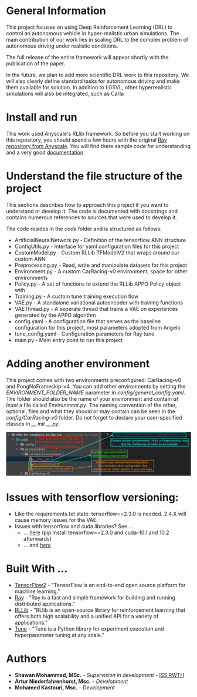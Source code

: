 # General Information

This project focuses on using Deep Reinforcement Learning (DRL) 
to control an autonomous vehicle in hyper-realistic urban simulations.
The main contribution of our work lies in scaling DRL to the complex problem of autonomous driving under realistic conditions. 

The full release of the entire framework will appear shortly with the publication of the paper.

In the future, we plan to add more scientific DRL work to this repository. 
We will also clearly define standard tasks for autonomous driving and make them available for solution. 
In addition to LGSVL, other hyperrealistic simulations will also be integrated, such as Carla


# Install and run

This work used Anyscale's RLlib framework.
So before you start working on this repository, you should spend a few hours with the original [Ray repository from Anyscale](https://github.com/ray-project).
You will find there sample code for understanding and a very good [documentation](https://docs.ray.io/en/latest/)

# Understand the file structure of the project

This sections describes how to approach this project if you want to understand or develop it.
The code is documented with docstrings and contains numerous references to sources that were used to develop it.

The code resides in the *code* folder and is structured as follows:

* ArtificialNeuralNetwork.py - Definition of the tensorflow ANN structure
* ConfigUtils.py - Interface for yaml configuration files for this project
* CustomModel.py - Custom RLLib TFModelV2 that wraps around our custom ANN
* Preprocessing.py - Read, write and manipulate datasets for this project
* Environment.py - A custom CarRacing-v0 environment, space for other environments
* Policy.py - A set of functions to extend the RLLib APPO Policy object with
* Training.py - A custom tune training execution flow
* VAE.py - A standalone variational autoencoder with training functions
* VAEThread.py - A seperate thread that trains a VAE on experiences generated by the APPO algorithm
* config.yaml - A configuration file that serves as the baseline configuration for this project, most parameters 
adopted from Angelo
* tune_config.yaml - Configuration parameters for Ray tune
* main.py - Main entry point to run this project

# Adding another environment
This project comes with two environments preconfigured: CarRacing-v0 and PongNoFrameskip-v4.
You can add other environments by setting the *ENVIRONMENT_FOLDER_NAME* parameter in *config/general_config.yaml*.
The folder should also be the name of your environment and contain *at least* a file called *Environment.py*.
The naming convention of the other, optional, files and what they should or may contain can be seen in the 
*config/CarRacing-v0* folder. Do not forget to declare your user-specified classes in *__ init __.py*.

![Adding another environment](resources/Environments.png "Environments")

# Issues with tensorflow versioning:

* Like the requirements.txt state: tensorflow==2.3.0 is needed. 2.4.X will cause memory issues for the VAE. 
* Issues with tensorflow and cuda libraries? See ...
    * ... [here](https://www.tensorflow.org/install/gpu) (pip install tensorflow==2.3.0 and cuda-10.1 and 10.2 afterwards) 
    * ... and [here](https://github.com/tensorflow/tensorflow/issues/26182#issuecomment-685234832) 


# Built With ...

* [TensorFlow2](https://www.tensorflow.org) - "TensorFlow is an end-to-end open source platform for machine learning."
* [Ray](https://docs.ray.io/en/latest/) - "Ray is a fast and simple framework for building and running distributed applications."
* [RLLib](https://docs.ray.io/en/latest/rllib.html) - "RLlib is an open-source library for reinforcement learning that offers both high scalability and a unified API for a variety of applications."
* [Tune](https://docs.ray.io/en/latest/tune.html) - "Tune is a Python library for experiment execution and hyperparameter tuning at any scale."


# Authors

* **Shawan Mohammed, MSc.** - *Supervision in development* - [ISS RWTH](https://www.ice.rwth-aachen.de/institute/staff/scientific-staff/shawan-mohammed/)
* **Artur Niederfahrenhorst, Msc.** - *Development* 
* **Mohamed Kastouri, Msc.** - *Development* 
